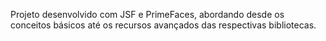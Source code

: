 Projeto desenvolvido com JSF e PrimeFaces, abordando desde os conceitos básicos até os recursos avançados das respectivas bibliotecas.
